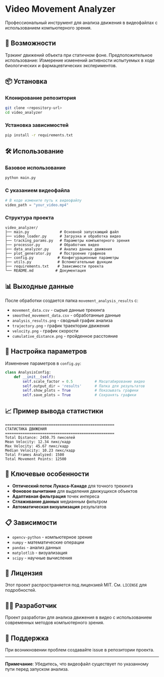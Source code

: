 # Video Movement Analyzer

Профессиональный инструмент для анализа движения в видеофайлах с использованием компьютерного зрения.

## 🚀 Возможности

Трэкинг движений объекта при статичном фоне.
Предположительное использование: 
Измерение изменений активности испытуемых в ходе биологических и фармацевтических экспериментов.

## 📦 Установка

### Клонирование репозитория
```bash
git clone <repository-url>
cd video_analyzer
```

### Установка зависимостей
```bash
pip install -r requirements.txt
```

## 🛠 Использование

### Базовое использование
```bash
python main.py
```

### С указанием видеофайла
```python
# В коде измените путь к видеофайлу
video_path = "your_video.mp4"
```

### Структура проекта
```
video_analyzer/
├── main.py              # Основной запускающий файл
├── video_loader.py      # Загрузка и обработка видео
├── tracking_params.py   # Параметры компьютерного зрения
├── processor.py         # Обработчик видео
├── data_analyzer.py     # Анализ данных движения
├── plot_generator.py    # Построение графиков
├── config.py           # Конфигурационные параметры
├── utils.py            # Вспомогательные функции
├── requirements.txt    # Зависимости проекта
└── README.md          # Документация
```

## 📊 Выходные данные

После обработки создается папка `movement_analysis_results` с:

- `movement_data.csv` - сырые данные трекинга
- `smoothed_movement_data.csv` - обработанные данные
- `analysis_results.png` - сводный график анализа
- `trajectory.png` - график траектории движения
- `velocity.png` - график скорости
- `cumulative_distance.png` - пройденное расстояние

## 🔧 Настройка параметров

Изменение параметров в `config.py`:

```python
class AnalysisConfig:
    def __init__(self):
        self.scale_factor = 0.5          # Масштабирование видео
        self.output_dir = 'results'      # Папка для результатов
        self.show_plots = True           # Показывать графики
        self.save_plots = True           # Сохранять графики
```

## 📈 Пример вывода статистики

```
==================================================
СТАТИСТИКА ДВИЖЕНИЯ
==================================================
Total Distance: 2450.75 пикселей
Mean Velocity: 12.34 пикс/кадр
Max Velocity: 45.67 пикс/кадр
Median Velocity: 10.23 пикс/кадр
Total Frames Analyzed: 1500
Total Movement Points: 12500
```

## 🎯 Ключевые особенности

- **Оптический поток Лукаса-Канаде** для точного трекинга
- **Фоновое вычитание** для выделения движущихся объектов
- **Адаптивная фильтрация** точек интереса
- **Сглаживание данных** медианным фильтром
- **Автоматическая визуализация** результатов

## 📋 Зависимости

- `opencv-python` - компьютерное зрение
- `numpy` - математические операции
- `pandas` - анализ данных
- `matplotlib` - визуализация
- `scipy` - научные вычисления

## 📄 Лицензия

Этот проект распространяется под лицензией MIT. См. `LICENSE` для подробностей.

## 👨‍💻 Разработчик

Проект разработан для анализа движения в видео с использованием современных методов компьютерного зрения.

## 🐛 Поддержка

При возникновении проблем создавайте issue в репозитории проекта.

---

**Примечание**: Убедитесь, что видеофайл существует по указанному пути перед запуском анализа.
